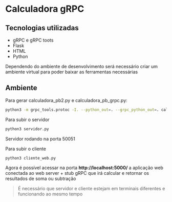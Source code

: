 # Calculadora gRPC

## Tecnologias utilizadas

- gRPC e gRPC toots
- Flask
- HTML
- Python

Dependendo do ambiente de desenvolvimento será necessário criar um ambiente virtual para poder baixar as ferramentas necessárias

## Ambiente

Para gerar calculadora_pb2.py e calculadora_pb_grpc.py:

``` bash
python3 -m grpc_tools.protoc -I. --python_out=. --grpc_python_out=. calculadora.proto
```

Para subir o servidor

``` bash
python3 servidor.py
```

Servidor rodando na porta 50051

Para subir o cliente

``` bash
python3 cliente_web.py
```

Agora é possível acessar na porta **http://localhost:5000/** a aplicação web conectada ao web server + stub gRPC que irá calcular e retornar os resultados de soma ou subtração

> É necessário que servidor e cliente estejam em terminais diferentes e funcionando ao mesmo tempo